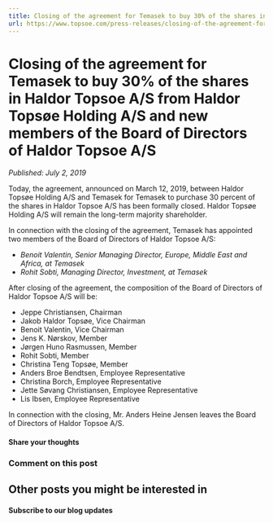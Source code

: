 ```yaml
---
title: Closing of the agreement for Temasek to buy 30% of the shares in Haldor Topsoe A/S from Haldor Topsøe Holding A/S and new members of the Board of Directors of Haldor Topsoe A/S
url: https://www.topsoe.com/press-releases/closing-of-the-agreement-for-temasek-to-buy-30-of-the-shares-in-haldor-topsoe-a/s-from-haldor-topsøe-holding-a/s-and-new-members-of-the-board-of-directors-of-ha#main-content
---
```


# Closing of the agreement for Temasek to buy 30% of the shares in Haldor Topsoe A/S from Haldor Topsøe Holding A/S and new members of the Board of Directors of Haldor Topsoe A/S

*Published: July 2, 2019*

Today, the agreement, announced on March 12, 2019, between Haldor Topsøe Holding A/S and Temasek for Temasek to purchase 30 percent of the shares in Haldor Topsoe A/S has been formally closed. Haldor Topsøe Holding A/S will remain the long-term majority shareholder.

In connection with the closing of the agreement, Temasek has appointed two members of the Board of Directors of Haldor Topsoe A/S:

- *Benoit Valentin, Senior Managing Director, Europe, Middle East and Africa, at Temasek*
- *Rohit Sobti, Managing Director, Investment, at Temasek*

After closing of the agreement, the composition of the Board of Directors of Haldor Topsoe A/S will be:

- Jeppe Christiansen, Chairman
- Jakob Haldor Topsøe, Vice Chairman
- Benoit Valentin, Vice Chairman
- Jens K. Nørskov, Member
- Jørgen Huno Rasmussen, Member
- Rohit Sobti, Member
- Christina Teng Topsøe, Member
- Anders Broe Bendtsen, Employee Representative
- Christina Borch, Employee Representative
- Jette Søvang Christiansen, Employee Representative
- Lis Ibsen, Employee Representative

In connection with the closing, Mr. Anders Heine Jensen leaves the Board of Directors of Haldor Topsoe A/S.

#### Share your thoughts

### Comment on this post

## Other posts you might be interested in

#### Subscribe to our blog updates